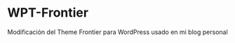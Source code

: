 WPT-Frontier
============

Modificación del Theme Frontier para WordPress usado en mi blog personal
